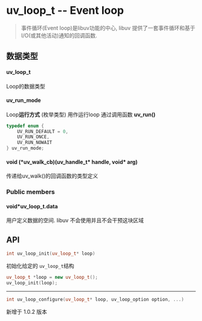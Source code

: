 # uv\_loop\_t -- Event loop

> 事件循环\(Event loop\)是libuv功能的中心, libuv 提供了一套事件循环和基于I/O\(或其他活动\)通知的回调函数.

## 数据类型

#### **uv\_loop\_t**

Loop的数据类型

#### **uv\_run\_mode**

Loop**运行方式** \(枚举类型\)  用作运行loop   通过调用函数 **uv\_run\(\)**

```cpp
typedef enum {
    UV_RUN_DEFAULT = 0,
    UV_RUN_ONCE,
    UV_RUN_NOWAIT
} uv_run_mode;
```

#### void \(\*uv\_walk\_cb\)\(uv\_handle\_t\* handle, void\* arg\)

传递给uv\_walk\(\)的回调函数的类型定义

### Public members

#### void\*uv\_loop\_t.data

用户定义数据的空间. libuv 不会使用并且不会干预这块区域

## API

```cpp
int uv_loop_init(uv_loop_t* loop)
```

初始化给定的 `uv_loop_t`结构

```cpp
uv_loop_t *loop = new uv_loop_t();
uv_loop_init(loop);
```

---

```cpp
int uv_loop_configure(uv_loop_t* loop, uv_loop_option option, ...)
```

新增于 1.0.2 版本



